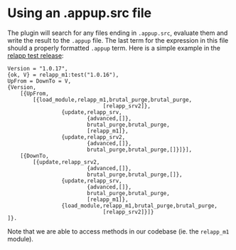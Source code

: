 # Using an .appup.src file

The plugin will search for any files ending in `.appup.src`, evaluate them and write the result to the `.appup` file. The last term for the expression in this file should a properly formatted `.appup` term.
Here is a simple example in the [relapp test release](https://github.com/lrascao/relapp1/commit/bd301cbc7a93e7187da074557fa7d3c3faf14b63):

```
Version = "1.0.17",
{ok, V} = relapp_m1:test("1.0.16"),
UpFrom = DownTo = V,
{Version,
    [{UpFrom,
        [{load_module,relapp_m1,brutal_purge,brutal_purge,
                              [relapp_srv2]},
                 {update,relapp_srv,
                         {advanced,[]},
                         brutal_purge,brutal_purge,
                         [relapp_m1]},
                 {update,relapp_srv2,
                         {advanced,[]},
                         brutal_purge,brutal_purge,[]}]}],
    [{DownTo,
        [{update,relapp_srv2,
                         {advanced,[]},
                         brutal_purge,brutal_purge,[]},
                 {update,relapp_srv,
                         {advanced,[]},
                         brutal_purge,brutal_purge,
                         [relapp_m1]},
                 {load_module,relapp_m1,brutal_purge,brutal_purge,
                              [relapp_srv2]}]}
]}.
```

Note that we are able to access methods in our codebase (ie. the `relapp_m1` module).
